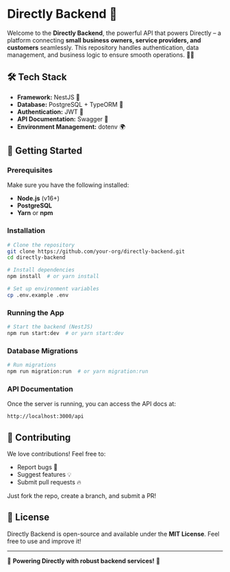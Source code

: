 # Directly Backend 🚀

Welcome to the **Directly Backend**, the powerful API that powers Directly – a platform connecting **small business owners, service providers, and customers** seamlessly. This repository handles authentication, data management, and business logic to ensure smooth operations. 🏪🔗

## 🛠️ Tech Stack

- **Framework:** NestJS 🚀
- **Database:** PostgreSQL + TypeORM 🐘
- **Authentication:** JWT 🔑
- **API Documentation:** Swagger 📜
- **Environment Management:** dotenv 🌍

## 🚀 Getting Started

### Prerequisites
Make sure you have the following installed:
- **Node.js** (v16+)
- **PostgreSQL**
- **Yarn** or **npm**

### Installation
```sh
# Clone the repository
git clone https://github.com/your-org/directly-backend.git
cd directly-backend

# Install dependencies
npm install  # or yarn install

# Set up environment variables
cp .env.example .env
```

### Running the App
```sh
# Start the backend (NestJS)
npm run start:dev  # or yarn start:dev
```

### Database Migrations
```sh
# Run migrations
npm run migration:run  # or yarn migration:run
```

### API Documentation
Once the server is running, you can access the API docs at:
```
http://localhost:3000/api
```

## 📌 Contributing
We love contributions! Feel free to:
- Report bugs 🐛
- Suggest features 💡
- Submit pull requests 🔥

Just fork the repo, create a branch, and submit a PR!

## 📜 License
Directly Backend is open-source and available under the **MIT License**. Feel free to use and improve it!

---
🌟 **Powering Directly with robust backend services!** 🌟

